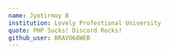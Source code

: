```yaml
---
name: Jyotirmoy B
institution: Lovely Profestional University
quote: PHP Sucks! Discord Rocks!
github_user: BRAVO68WEB
---
```

